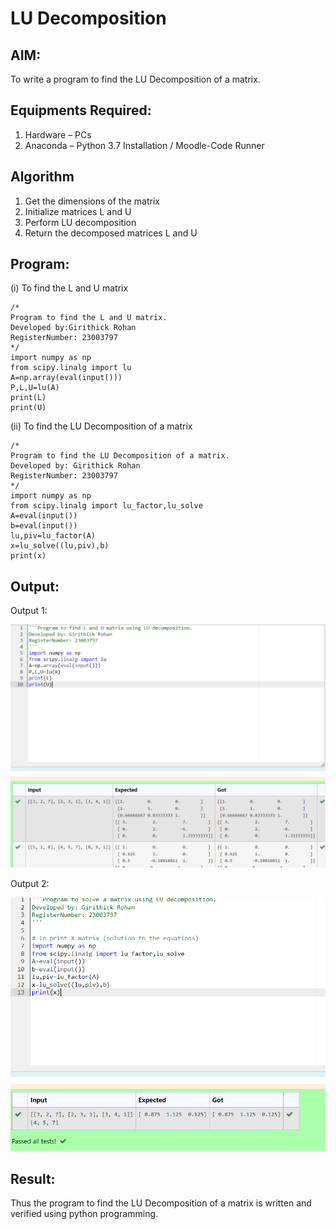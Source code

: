 # LU Decomposition 

## AIM:
To write a program to find the LU Decomposition of a matrix.

## Equipments Required:
1. Hardware – PCs
2. Anaconda – Python 3.7 Installation / Moodle-Code Runner

## Algorithm
1. Get the dimensions of the matrix
2. Initialize matrices L and U
3.  Perform LU decomposition
4.  Return the decomposed matrices L and U

## Program:
(i) To find the L and U matrix
```
/*
Program to find the L and U matrix.
Developed by:Girithick Rohan 
RegisterNumber: 23003797
*/
import numpy as np
from scipy.linalg import lu
A=np.array(eval(input()))
P,L,U=lu(A)
print(L)
print(U)
```
(ii) To find the LU Decomposition of a matrix
```
/*
Program to find the LU Decomposition of a matrix.
Developed by: Girithick Rohan
RegisterNumber: 23003797
*/
import numpy as np
from scipy.linalg import lu_factor,lu_solve
A=eval(input())
b=eval(input())
lu,piv=lu_factor(A)
x=lu_solve((lu,piv),b)
print(x)
```

## Output:
Output 1:

![image](https://raw.githubusercontent.com/Girithickrohan/LU-Decomposition/main/out1.png)

Output 2:

![image](https://raw.githubusercontent.com/Girithickrohan/LU-Decomposition/main/out2.png)


## Result:
Thus the program to find the LU Decomposition of a matrix is written and verified using python programming.

